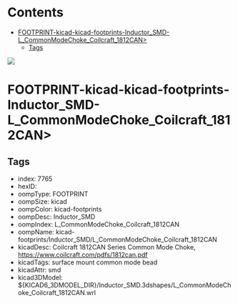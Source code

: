 



Contents
========

* [FOOTPRINT-kicad-kicad-footprints-Inductor_SMD-L_CommonModeChoke_Coilcraft_1812CAN>](#footprint-kicad-kicad-footprints-inductor_smd-l_commonmodechoke_coilcraft_1812can)
	* [Tags](#tags)
  
![][im]
# FOOTPRINT-kicad-kicad-footprints-Inductor_SMD-L_CommonModeChoke_Coilcraft_1812CAN>

## Tags

- index: 7765
- hexID: 
- oompType: FOOTPRINT
- oompSize: kicad
- oompColor: kicad-footprints
- oompDesc: Inductor_SMD
- oompIndex: L_CommonModeChoke_Coilcraft_1812CAN
- oompName: kicad-footprints/Inductor_SMD/L_CommonModeChoke_Coilcraft_1812CAN
- kicadDesc: Coilcraft 1812CAN Series Common Mode Choke, https://www.coilcraft.com/pdfs/1812can.pdf
- kicadTags: surface mount common mode bead
- kicadAttr: smd
- kicad3DModel: ${KICAD6_3DMODEL_DIR}/Inductor_SMD.3dshapes/L_CommonModeChoke_Coilcraft_1812CAN.wrl



[im]: image.png
